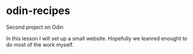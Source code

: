 # odin-recipes
Second project on Odin

In this lesson I will set up a small website. Hopefully we leanred enought to do most of the work myself.